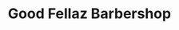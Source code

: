 ---
title: "Good Fellaz Barbershop"
url: /klagenfurt-am-woerthersee/good-fellaz-barbershop/
shop: Friseur
---